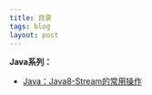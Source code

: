 ```yaml
---
title: 目录
tags: blog 
layout: post
---
```


**Java系列：**
- [Java：Java8-Stream的常用操作](https://wanglizhi2015.github.io/2018/06/java-java8stream/)
